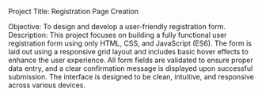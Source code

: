 Project Title:   Registration Page Creation

Objective: To design and develop a user-friendly registration form.
Description:
This project focuses on building a fully functional user registration form using only HTML, CSS, and JavaScript (ES6). The form is laid out using a responsive grid layout and includes basic hover effects to enhance the user experience. All form fields are validated to ensure proper data entry, and a clear confirmation message is displayed upon successful submission. The interface is designed to be clean, intuitive, and responsive across various devices.
